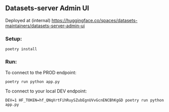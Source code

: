 ## Datasets-server Admin UI

Deployed at (internal) https://huggingface.co/spaces/datasets-maintainers/datasets-server-admin-ui

### Setup:

```
poetry install
```

### Run:

To connect to the PROD endpoint:

```
poetry run python app.py
```

To connect to your local DEV endpoint:

```
DEV=1 HF_TOKEN=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 poetry run python app.py
```
